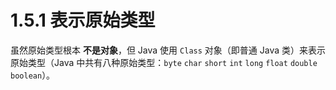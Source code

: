 # 1.5.1 表示原始类型

虽然原始类型根本 **不是对象**，但 Java 使用 `Class` 对象（即普通 Java 类）来表示原始类型（Java 中共有八种原始类型：`byte` `char` `short` `int` `long` `float` `double` `boolean`）。

